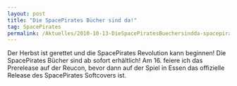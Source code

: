 ```yaml
---
layout: post
title: "Die SpacePirates Bücher sind da!"
tag: SpacePirates
permalink: /Aktuelles/2010-10-13-DieSpacePiratesBuechersindda-spacepirates
---
```


Der Herbst ist gerettet und die SpacePirates Revolution kann beginnen! Die SpacePirates Bücher sind ab sofort erhältlich! Am 16. feiere ich das Prerelease auf der Reucon, bevor dann auf der Spiel in Essen das offizielle Release des SpacePirates Softcovers ist.
